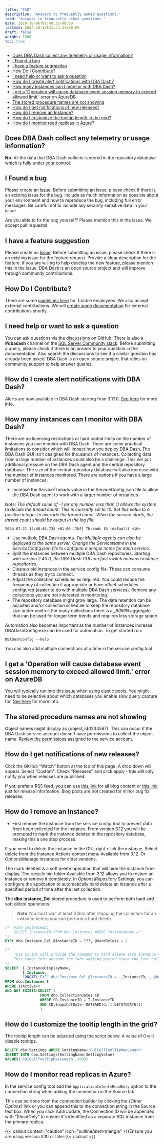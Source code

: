 ```yaml
---
title: "FAQ"
description: "Answers to frequently asked questions."
lead: "Answers to frequently asked questions."
date: 2020-10-06T08:49:31+00:00
lastmod: 2024-10-13T21:44:31+00:00
draft: false
weight: 1000
toc: true
---
```


- [Does DBA Dash collect any telemetry or usage information?](#does-dba-dash-collect-any-telemetry-or-usage-information)
- [I Found a bug](#i-found-a-bug)
- [I have a feature suggestion](#i-have-a-feature-suggestion)
- [How Do I Contribute?](#how-do-i-contribute)
- [I need help or want to ask a question](#i-need-help-or-want-to-ask-a-question)
- [How do I create alert notifications with DBA Dash?](#how-do-i-create-alert-notifications-with-dba-dash)
- [How many instances can I monitor with DBA Dash?](#how-many-instances-can-i-monitor-with-dba-dash)
- [I get a 'Operation will cause database event session memory to exceed allowed limit.' error on AzureDB](#i-get-a-operation-will-cause-database-event-session-memory-to-exceed-allowed-limit-error-on-azuredb)
- [The stored procedure names are not showing](#the-stored-procedure-names-are-not-showing)
- [How do I get notifications of new releases?](#how-do-i-get-notifications-of-new-releases)
- [How do I remove an Instance?](#how-do-i-remove-an-instance)
- [How do I customize the tooltip length in the grid?](#how-do-i-customize-the-tooltip-length-in-the-grid)
- [How do I monitor read replicas in Azure?](#how-do-i-monitor-read-replicas-in-azure)

## Does DBA Dash collect any telemetry or usage information?

**No**.  All the data that DBA Dash collects is stored in the repository database which is fully under your control.

## I Found a bug

Please create an [Issue](https://github.com/trimble-oss/dba-dash/issues).  Before submitting an issue, please check if there is an existing issue for the bug.  Include as much information as possible about your environment and how to reproduce the bug, including full error messages.  Be careful not to include any security sensitive data in your issue.

Are you able to fix the bug yourself?  Please mention this in the issue.  We accept pull requests!

## I have a feature suggestion

Please create an [Issue](https://github.com/trimble-oss/dba-dash/issues).  Before submitting an issue, please check if there is an existing issue for the feature request. Provide a clear description for the feature.  If you are willing to help develop the new feature, please mention this in the issue.  DBA Dash is an open source project and will improve through community contributions.

## How Do I Contribute?

There are some [guidelines here](https://trimble-oss.github.io/contribute/) for Trimble employees.  We also accept external contributions.  We will [create some documentation](https://github.com/trimble-oss/dba-dash/issues/69) for external contributions shortly.

## I need help or want to ask a question

You can ask questions via the [discussions](https://github.com/trimble-oss/dba-dash/discussions) on GitHub.  There is also a **#dbadash** channel on the [SQL Server Community slack](https://dbatools.io/slack).  Before submitting a query, please check if there is an answer to your question in the documentation.  Also search the discussions to see if a similar question has already been asked. DBA Dash is an open source project that relies on community support to help answer queries.

## How do I create alert notifications with DBA Dash?

Alerts are now available in DBA Dash starting from 3.17.0.  [See here](docs/help/alerts/) for more info.

## How many instances can I monitor with DBA Dash?

There are no licensing restrictions or hard coded limits on the number of instances you can monitor with DBA Dash.  There are some practical limitations to consider which will impact how you deploy DBA Dash.  The DBA Dash GUI isn't designed for thousands of instances.  Collecting data from a large number of instances could also be a challenge. This will put additional pressure on the DBA Dash agent and the central repository database.  The size of the central repository database will also increase with the number of instances monitored. There are options if you have a large number of instances:

* Increase the ServiceThreads value in the ServiceConfig.json file to allow the DBA Dash agent to work with a larger number of instances.

*Note: The default value of -1 (or any number less than 1) allows the system to decide the thread count. This is currently set to 10.  Set this value to a positive integer to override the thread count.  When the service starts, the thread count should be output in the log file:*

`2024-07-21 12:48:48.738 +01:00 [INF] Threads 10 (default) <10>`

* Use multiple DBA Dash agents.
*Tip: Multiple agents can also be deployed to the same server.  Change the ServiceName in the ServiceConfig.json file to configure a unique name for each service.*
* Split the instances between multiple DBA Dash repositories.
*Starting with version 2.40.0, the DBA Dash GUI can fast switch between multiple repositories.*
* Cleanup old instances in the service config file.  These can consume threads as they try to connect.
* Adjust the collection schedules as required.  You could reduce the frequency of collection if appropriate or have offset schedules configured (easier to do with multiple DBA Dash services).  Remove any collections you are not interested in monitoring.
* The repository database might grow large.  The data retention can be adjusted and/or collection schedule to keep the repository database size under control.  For many collections there is a *_60MIN* aggregate that can be used for longer term trends and requires less storage space.

Automation also becomes important as the number of instances increase.  DBADashConfig.exe can be used for automation.  To get started run:

`DBADashConfig --help`

You can also add multiple connections at a time in the service config tool.

## I get a 'Operation will cause database event session memory to exceed allowed limit.' error on AzureDB

You will typically run into this issue when using elastic pools.  You might need to be selective about which databases you enable slow query capture for.  [See here](https://github.com/trimble-oss/dba-dash/discussions/138) for more info.

## The stored procedure names are not showing

Object names might display as {object_id:1234567}.  This can occur if the DBA Dash service account doesn't have permissions to collect the object name.  [Review the permissions](/docs/help/security) assigned to the service account.

## How do I get notifications of new releases?

Click the GitHub "Watch" button at the top of this page.  A drop down will appear.  Select "Custom".  Check "Releases" and click apply - this will only notify you when releases are published.

If you prefer a RSS feed, you can use [this link](https://dbadash.com/blog/index.xml) for all blog content or [this link](https://dbadash.com/categories/releases/index.xml) just for release information.  Blog posts are not created for minor bug fix releases.

## How do I remove an Instance?

* First remove the instance from the service config tool to prevent data from been collected for the instance.  From version 3.12 you will be prompted to mark the instance deleted in the repository database, making this a one step process.

If you need to delete the instance in the GUI, right-click the instance.  Select delete from the Instance Actions context menu Available from 3.12. Or Options\Manage Instances for older versions.

The mark deleted is a soft delete operation that will hide the instance from display.  The recycle bin folder Available from 3.12 allows you to restore an instance or remove it completely. In *Options\Repository* Settings, you can configure the application to automatically hard delete an instance after a specified period of time after the last collection.

The **dbo.Instance_Del** stored procedure is used to perform both hard and soft delete operations.

> **Note**
>  You must wait at least 24hrs after stopping the collection for an instance before you can perform a hard delete.

```SQL
/*  Find InstanceID:
    SELECT InstanceID FROM dbo.Instances WHERE InstanceName =''
*/
EXEC dbo.Instance_Del @InstanceID = ???, @HardDelete = 1

/*
    This script will provide the command to hard delete each instance marked deleted
    This takes into account the 24hr waiting period since the last collection date.
*/
SELECT	I.InstanceDisplayName,
		I.Instance,
		CONCAT('EXEC dbo.Instance_Del @InstanceID = ',InstanceID,', @HardDelete = 1') AS DeleteCommand
FROM dbo.Instances I
WHERE IsActive=0
AND NOT EXISTS(SELECT 1
				FROM dbo.CollectionDates CD
				WHERE CD.InstanceID = I.InstanceID
				AND CD.SnapshotDate> DATEADD(d,-1,GETUTCDATE())
				)
```

## How do I customize the tooltip length in the grid?

The tooltip length can be adjusted using the script below.  A value of 0 will disable tooltips.

```sql
DELETE dbo.Settings WHERE SettingName='GUICellToolTipMaxLength'
INSERT INTO dbo.Settings(SettingName,SettingValue)
VALUES('GUICellToolTipMaxLength',1000)
```

## How do I monitor read replicas in Azure?

In the service config tool add the `ApplicationIntent=ReadOnly` option to the connection string when adding the connection in the Source tab.

This can be done from the connection builder by clicking the *{Other Options}* link or you can append this to the connection string in the Source text box.  When you click Add/Update, the Connection ID will be appended with "|ReadOnly" to ensure it's identified as a separate SQL instance from the primary replica.


{{< callout context="caution" icon="outline/alert-triangle" >}}Ensure you are using version 3.10 or later.{{< /callout >}}
